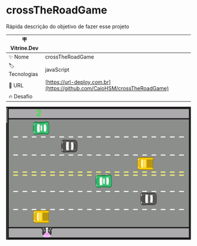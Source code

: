 # crossTheRoadGame
Rápida descrição do objetivo de fazer esse projeto

| :placard: Vitrine.Dev |     |
| -------------  | --- |
| :sparkles: Nome        | crossTheRoadGame
| :label: Tecnologias | javaScript
| :rocket: URL         | [https://url-deploy.com.br](https://github.com/CaioHSM/crossTheRoadGame)
| :fire: Desafio     | 

<!-- Inserir imagem com a #vitrinedev ao final do link -->
![](https://raw.githubusercontent.com/CaioHSM/crossTheRoadGame/main/crossTheRoadGame.png#vitrinedev)



